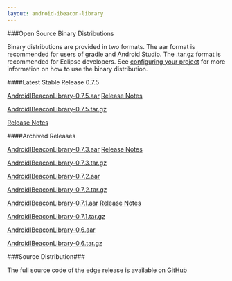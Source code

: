 ```yaml
---
layout: android-ibeacon-library
---
```



###Open Source Binary Distributions

Binary distributions are provided in two formats.  The aar format is recommended for users of gradle and Android Studio.  The .tar.gz format is recommended for Eclipse developers.
See [configuring your project]() for more information on how to use the binary distribution.

####Latest Stable Release 0.7.5


<i class="fa fa-cloud-download" style="color: #3abeee;"></i>  [AndroidIBeaconLibrary-0.7.5.aar](https://s3.amazonaws.com/android-ibeacon-library.radiusnetworks.com/AndroidIBeaconLibrary-0.7.3.aar) [Release Notes](releasenotes_0_7_5.html)

<i class="fa fa-cloud-download" style="color: #3abeee;"></i>  [AndroidIBeaconLibrary-0.7.5.tar.gz](https://s3.amazonaws.com/android-ibeacon-library.radiusnetworks.com/AndroidIBeaconLibrary-0.7.5.tar.gz)

[Release Notes](releasenotes_0_7_5.html)

<style>
  .close {
    margin-top: 0px;
    margin-bottom: 0px;
  }
</style>



####Archived Releases

<i class="fa fa-cloud-download" style="color: #3abeee;"></i>  [AndroidIBeaconLibrary-0.7.3.aar](https://s3.amazonaws.com/android-ibeacon-library.radiusnetworks.com/AndroidIBeaconLibrary-0.7.3.aar) [Release Notes](releasenotes_0_7_3.html)

<i class="fa fa-cloud-download" style="color: #3abeee;"></i>  [AndroidIBeaconLibrary-0.7.3.tar.gz](https://s3.amazonaws.com/android-ibeacon-library.radiusnetworks.com/AndroidIBeaconLibrary-0.7.3.tar.gz)

<i class="fa fa-cloud-download" style="color: #3abeee;"></i>  [AndroidIBeaconLibrary-0.7.2.aar](https://s3.amazonaws.com/android-ibeacon-library.radiusnetworks.com/AndroidIBeaconLibrary-0.7.2.aar)

<i class="fa fa-cloud-download" style="color: #3abeee;"></i>  [AndroidIBeaconLibrary-0.7.2.tar.gz](https://s3.amazonaws.com/android-ibeacon-library.radiusnetworks.com/AndroidIBeaconLibrary-0.7.2.tar.gz)


<i class="fa fa-cloud-download" style="color: #3abeee;"></i>  [AndroidIBeaconLibrary-0.7.1.aar](https://s3.amazonaws.com/android-ibeacon-library.radiusnetworks.com/AndroidIBeaconLibrary-0.7.1.aar) [Release Notes](releasenotes_0_7_1.html)

<i class="fa fa-cloud-download" style="color: #3abeee;"></i>  [AndroidIBeaconLibrary-0.7.1.tar.gz](https://s3.amazonaws.com/android-ibeacon-library.radiusnetworks.com/AndroidIBeaconLibrary-0.7.1.tar.gz)


<i class="fa fa-cloud-download" style="color: #3abeee;"></i>  [AndroidIBeaconLibrary-0.6.aar](https://s3.amazonaws.com/android-ibeacon-library.radiusnetworks.com/AndroidIBeaconLibrary-0.6.aar)

<i class="fa fa-cloud-download" style="color: #3abeee;"></i>  [AndroidIBeaconLibrary-0.6.tar.gz](https://s3.amazonaws.com/android-ibeacon-library.radiusnetworks.com/AndroidIBeaconLibrary-0.6.tar.gz)

###Source Distribution###

The full source code of the edge release is available on <a href='https://github.com/RadiusNetworks/android-ibeacon-service'>GitHub</a>


